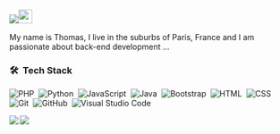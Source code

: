 ### ![](https://visitor-badge.glitch.me/badge?page_id=xreapex)<img src="https://media.giphy.com/media/hvRJCLFzcasrR4ia7z/giphy.gif" width="25px">

My name is Thomas, I live in the suburbs of Paris, France and I am passionate about back-end development ...

### 🛠 &nbsp;Tech Stack

![PHP](https://img.shields.io/badge/-Symfony-05122A?style=flat&logo=symfony)&nbsp;
![Python](https://img.shields.io/badge/-Python-05122A?style=flat&logo=python)&nbsp;
![JavaScript](https://img.shields.io/badge/-JavaScript-05122A?style=flat&logo=javascript)&nbsp;
![Java](https://img.shields.io/badge/-Java-05122A?style=flat&logo=Java&logoColor=FFA518)&nbsp;
![Bootstrap](https://img.shields.io/badge/-Bootstrap-05122A?style=flat&logo=bootstrap&logoColor=563D7C)&nbsp;
![HTML](https://img.shields.io/badge/-HTML-05122A?style=flat&logo=HTML5)&nbsp;
![CSS](https://img.shields.io/badge/-CSS-05122A?style=flat&logo=CSS3&logoColor=1572B6)&nbsp;
![Git](https://img.shields.io/badge/-Git-05122A?style=flat&logo=git)&nbsp;
![GitHub](https://img.shields.io/badge/-GitHub-05122A?style=flat&logo=github)&nbsp;
![Visual Studio Code](https://img.shields.io/badge/-Visual%20Studio%20Code-05122A?style=flat&logo=visual-studio-code&logoColor=007ACC)&nbsp;

<raw>
<a>
  <img align="left" src="https://github-readme-stats.vercel.app/api/top-langs/?username=xreapex&langs_count=8&theme=prussian"/>
</a>
<a>
  <img align="left" src="https://github-readme-stats.vercel.app/api?username=xreapex&show_icons=true&theme=prussian"/>
</a>
</raw>

